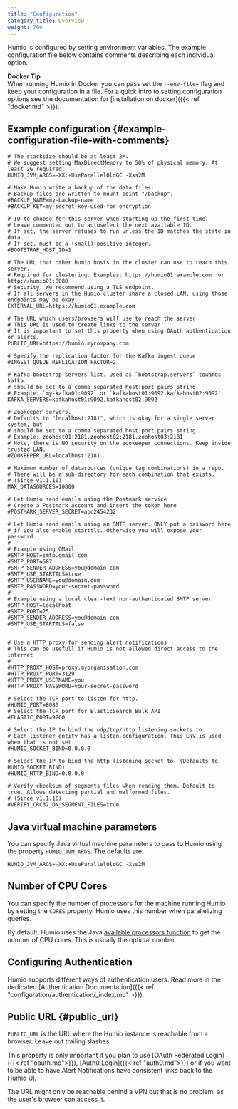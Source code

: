 ```yaml
---
title: "Configuration"
category_title: Overview
weight: 700
---
```


Humio is configured by setting environment variables. The example configuration
file below contains comments describing each individual option.

**Docker Tip**  
When running Humio in Docker you can pass set the `--env-file=` flag and keep
your configuration in a file. For a quick intro to setting configuration options
see the documentation for [installation on docker]({{< ref "docker.md" >}}).

## Example configuration {#example-configuration-file-with-comments}

```properties
# The stacksize should be at least 2M.
# We suggest setting MaxDirectMemory to 50% of physical memory. At least 2G required.
HUMIO_JVM_ARGS=-XX:+UseParallelOldGC -Xss2M

# Make Humio write a backup of the data files:
# Backup files are written to mount point "/backup".
#BACKUP_NAME=my-backup-name
#BACKUP_KEY=my-secret-key-used-for-encryption

# ID to choose for this server when starting up the first time.
# Leave commented out to autoselect the next available ID.
# If set, the server refuses to run unless the ID matches the state in data.
# If set, must be a (small) positive integer.
#BOOTSTRAP_HOST_ID=1

# The URL that other humio hosts in the cluster can use to reach this server.
# Required for clustering. Examples: https://humio01.example.com  or  http://humio01:8080
# Security: We recommend using a TLS endpoint.
# If all servers in the Humio cluster share a closed LAN, using those endpoints may be okay.
EXTERNAL_URL=https://humio01.example.com

# The URL which users/browsers will use to reach the server
# This URL is used to create links to the server
# It is important to set this property when using OAuth authentication or alerts.
PUBLIC_URL=https://humio.mycompany.com

# Specify the replication factor for the Kafka ingest queue
#INGEST_QUEUE_REPLICATION_FACTOR=2

# Kafka bootstrap servers list. Used as `bootstrap.servers` towards kafka.
# should be set to a comma separated host:port pairs string.
# Example: `my-kafka01:9092` or `kafkahost01:9092,kafkahost02:9092`
KAFKA_SERVERS=kafkahost01:9092,kafkahost02:9092

# Zookeeper servers.
# Defaults to "localhost:2181", which is okay for a single server system, but
# should be set to a comma separated host:port pairs string.
# Example: zoohost01:2181,zoohost02:2181,zoohost03:2181
# Note, there is NO security on the zookeeper connections. Keep inside trusted LAN.
#ZOOKEEPER_URL=localhost:2181

# Maximum number of datasources (unique tag combinations) in a repo.
# There will be a sub-directory for each combination that exists.
# (Since v1.1.10)
MAX_DATASOURCES=10000

# Let Humio send emails using the Postmark service
# Create a Postmark account and insert the token here
#POSTMARK_SERVER_SECRET=abc2454232

# Let Humio send emails using an SMTP server. ONLY put a password here
# if you also enable starttls. Otherwise you will expose your password.
#
# Example using GMail:
#SMTP_HOST=smtp.gmail.com
#SMTP_PORT=587
#SMTP_SENDER_ADDRESS=you@domain.com
#SMTP_USE_STARTTLS=true
#SMTP_USERNAME=you@domain.com
#SMTP_PASSWORD=your-secret-password
#
# Example using a local clear-text non-authenticated SMTP server
#SMTP_HOST=localhost
#SMTP_PORT=25
#SMTP_SENDER_ADDRESS=you@domain.com
#SMTP_USE_STARTTLS=false


# Use a HTTP proxy for sending alert notifications
# This can be usefull if Humio is not allowed direct access to the internet
#
#HTTP_PROXY_HOST=proxy.myorganisation.com
#HTTP_PROXY_PORT=3129
#HTTP_PROXY_USERNAME=you
#HTTP_PROXY_PASSWORD=your-secret-password

# Select the TCP port to listen for http.
#HUMIO_PORT=8080
# Select the TCP port for ElasticSearch Bulk API
#ELASTIC_PORT=9200

# Select the IP to bind the udp/tcp/http listening sockets to.
# Each listener entity has a listen-configuration. This ENV is used when that is not set.
#HUMIO_SOCKET_BIND=0.0.0.0

# Select the IP to bind the http listening socket to. (Defaults to HUMIO_SOCKET_BIND)
#HUMIO_HTTP_BIND=0.0.0.0

# Verify checksum of segments files when reading them. Default to true. Allows detecting partial and malformed files.
# (Since v1.1.16)
#VERIFY_CRC32_ON_SEGMENT_FILES=true

```

## Java virtual machine parameters
You can specify Java virtual machine parameters to pass to Humio using the
property `HUMIO_JVM_ARGS`. The defaults are:

```properties
HUMIO_JVM_ARGS=-XX:+UseParallelOldGC -Xss2M
```

## Number of CPU Cores
You can specify the number of processors for the machine running Humio by
setting the `CORES` property. Humio uses this number when parallelizing queries.

By default, Humio uses the Java [available processors function](https://docs.oracle.com/javase/9/docs/api/java/lang/Runtime.html#availableProcessors--)
to get the number of CPU cores. This is usually the optimal number.

## Configuring Authentication

Humio supports different ways of authentication users. Read more in the
dedicated [Authentication Documentation]({{< ref "configuration/authentication/_index.md" >}}).

## Public URL {#public_url}

`PUBLIC_URL` is the URL where the Humio instance is reachable from a browser.
Leave out trailing slashes.

This property is only important if you plan to use
[OAuth Federated Login]({{< ref "oauth.md">}}),
[Auth0 Login]({{< ref "auth0.md">}}) or if you want to be able
to have Alert Notifications have consistent links back to the Humio UI.

The URL might only be reachable behind a VPN but that is no problem, as the user's
browser can access it.
